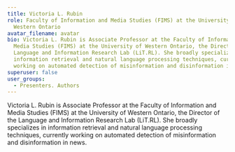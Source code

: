 ```yaml
---
title: Victoria L. Rubin
role: Faculty of Information and Media Studies (FIMS) at the University of
  Western Ontario
avatar_filename: avatar
bio: Victoria L. Rubin is Associate Professor at the Faculty of Information and
  Media Studies (FIMS) at the University of Western Ontario, the Director of the
  Language and Information Research Lab (LiT.RL). She broadly specializes in
  information retrieval and natural language processing techniques, currently
  working on automated detection of misinformation and disinformation in news.
superuser: false
user_groups:
  - Presenters. Authors
---
```

Victoria L. Rubin is Associate Professor at the Faculty of Information and Media Studies
(FIMS) at the University of Western Ontario, the Director of the Language and Information
Research Lab (LiT.RL). She broadly specializes in information retrieval and natural language
processing techniques, currently working on automated detection of misinformation and
disinformation in news.